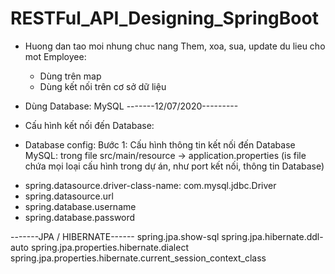 # RESTFul_API_Designing_SpringBoot
* Huong dan tao moi nhung chuc nang Them, xoa, sua, update du lieu cho mot Employee:
	- Dùng trên map
	- Dùng kết nối trên cơ sở dữ liệu

* Dùng Database: MySQL
-------12/07/2020---------
* Cấu hình kết nối đến Database: 
* Database config:
Bước 1: Cấu hình thông tin kết nối đến Database MySQL: trong file src/main/resource -> application.properties (is file chứa mọi loại cấu hình trong dự án, như port kết nối, thông tin Database)
- spring.datasource.driver-class-name: com.mysql.jdbc.Driver
- spring.datasource.url
- spring.database.username
- spring.database.password


-------JPA / HIBERNATE------
spring.jpa.show-sql
spring.jpa.hibernate.ddl-auto
spring.jpa.properties.hibernate.dialect
spring.jpa.properties.hibernate.current_session_context_class
